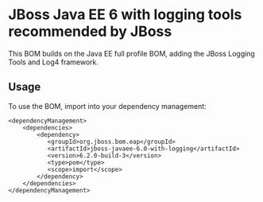 JBoss Java EE 6 with logging tools recommended by JBoss
========================================================

This BOM builds on the Java EE full profile BOM, adding the JBoss Logging Tools and Log4 framework. 
  
Usage
-----

To use the BOM, import into your dependency management:

    <dependencyManagement>
        <dependencies>
            <dependency>
               <groupId>org.jboss.bom.eap</groupId>
               <artifactId>jboss-javaee-6.0-with-logging</artifactId>
               <version>6.2.0-build-3</version>
               <type>pom</type>
               <scope>import</scope>
            </dependency>
        </dependencies>
    </dependencyManagement> 
